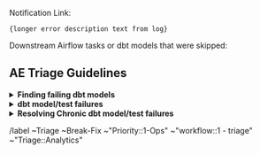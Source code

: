 <!-- Subject format should be: YYYY-MM-DD | task name | Error line from log-->
<!-- example: 2022-11-04 | dbt-non-product-models-run | Database Error in model sheetload_manual_downgrade_dotcom_tracking -->

Notification Link: <!-- link to airflow log with error / Monte Carlo incident -->

```
{longer error description text from log}
```

Downstream Airflow tasks or dbt models that were skipped: <!-- None -->
  <!-- list any downstream tasks that were skipped because of this error -->

## AE Triage Guidelines

<details>
<summary><b>Finding failing dbt models</b></summary>

Occasionally the Airflow job will not display the run logs for the end of the dbt run, making it difficult to see if any models failed in that run. In such cases, you can run the following query to find the models that failed or were skipped:

```sql
SELECT
  model_unique_id,
  status,
  message,
  generated_at,
  SPLIT_PART(model_unique_id,'.',3) AS model_name
FROM prep.dbt.DBT_RUN_RESULTS_SOURCE
WHERE status NOT IN ('success') 
  AND TO_DATE(generated_at)='2022-11-04' --update this
ORDER BY 
  generated_at DESC;
```
You can run the following query to find the tests that failed:
```sql
WITH test_results AS (
  SELECT
    *,
    SPLIT_PART(test_unique_id,'.',3) AS test_name
  FROM "PREP"."DBT"."DBT_TEST_RESULTS_SOURCE"
)

SELECT
  *
FROM test_results
WHERE DATE_TRUNC('day',uploaded_at) > '2022-11-09'
  AND DATE_TRUNC('day',uploaded_at) <= '2022-11-10' --update these dates
  AND status = 'fail'
ORDER BY uploaded_at DESC, status
```

</details>

<details>
<summary><b>dbt model/test failures</b></summary>

As we work to incorporate Monte Carlo into the AE workflow, it will be a bit nuanced and choppy as we make the transition. To help smooth out the process, the triager should triage the logs in this order: DBT Run first, DBT Test second, and Monte Carlo third. The target state would be for us to not triage DBT test once we move completly over to Monte Carlo for testing triage, but in the transition period, we will have to triage all 3 logs.

**DBT Run Triage:**

1. [ ] Check the dbt audit columns in the model to see who created the model, who last updated the model, and when.
1. [ ] If the model was created within the last month, then assign the test or run failure issue to that developer. This will allow for a 1 month warranty period on the model where the creator of the model can resolve any test or run problems.
1. [ ] For models outside of the 1 month warranty period, check out the latest master branch and run the model locally to ensure the error is still valid. 
1. [ ] For models outside of the 1 month warranty period, check the git log for the problematic model, as well as any parent models. If there are any changes here which are obviously causing the problem, you can either:
    1. [ ] If the problem is syntax and simple to solve (i.e. a missing comma) create an MR attached to the triage issue and correct the problem. Tag the last merger for review on the issue to confirm the change is correct and valid.
    1. [ ] If the problem is complicated or you are uncertain on how to solve it tag the CODEOWNER for the file.

**DBT Test Specific Triage Steps:**

The target state is to triage all testing in one tool, Monte Carlo. This could be achieved by either having the dbt test logs integrated into Monte Carlo, or by setting up manual SQL monitors in Monte Carlo. This will provide for one user interface for triaging. We will most likely always have DBT tests that we set-up and use for local development and CI testing in the Data Tests Project and schema.yml files and having native integration for the dbt tests in Monte Carlo would be ideal. It would be less desirable to set-up duplicate tests in both DBT and Monte Carlo and we do not want to do that at this time. Monte Carlo does well with testing using Meta Data in Snowflake out of the box; however, it does not do as well for testing the data in the columns such as not null and uniqueness tests. It may be preferable for us to continue to use DBT tests for development and production testing and wait for Monte Carlo to release features that have more robust integrations for dbt. 

**In addition to the steps outlined above in the DBT Run Triage section, the below steps should be followed to work through the DBT test failures.**  

1. [ ] Check to see if there is a monitor for the test failure in Monte Carlo. If there is a monitor for it, then you only need to triage the test failure in Monte Carlo and can follow the Monte Carlo protocal for triaging. 
1. [ ] The row count tests are not very effective in DBT. For these types of tests where Monte Carlo does a better job, we can proceed to move the test over to Monte Carlo AND deprecate it from dbt since the tests are not effective and have historically been set to a warn setting in DBT. 
1. [ ] For DBT test failures where there is no monitor set-up, the triager can review to see if that monitor would perform better in Monte Carlo. If it is the case that the monitor has the same performance and efficacy in Monte Carolo and has to be set-up manually in Monte Carlo, then no need to set-up a new monitor in Monte Carlo at this time. However, if Monte Carlo is determined to be better for the test, then make a proposal to have that type of test set-up in Monte Carlo via the handbook and socialize the same with the team.

**Monte Carlo Triage:**

Below are some tips, tricks, and methods to evaluate some routine and periodic Monte Carlo test failures:

How to resolve and reconcile the related alerts for a DBT Model Run failure and the resulting volume alert failures in Monte Carlo?

1. [ ] Determine if a DBT Model Run failure is the root cause of the volume alerts in Monte Carlo. If so, the triager can simply reference all of the relevant Monte Carlo alerts and failures in the DBT Model run issue. There is no need to open multiple issues for the same root cause DBT Model Run failure.
1. [ ] If there is a volume alert or failure in Monte Carlo, but no correspinding DBT Model Run failure that could be the root cause, then the volume alert or failure may be related to the extraction. Determine if the Monte Carlo alert or failure is a result of an extraction. Check the extraction logs or incident issues for more details. **WIP: List more specific detailed steps on the methods to evaluate extraction failures. 

</details>

<details>
<summary><b>Resolving Chronic dbt model/test failures</b></summary>
For chronic dbt model and test failures that have been around for more than 1 month, please complete the below steps:

1. [ ] Has the root cause of the failure been determined? If not, the triager should determine the root cause.
1. [ ] Is the root cause of the failure upstream in a source system? **WIP: Consider identifying the source system owner and getting them alerted to the data quality problem via a montior in Monte Carlo and a Slack channel.**
1. [ ] Is the dbt model/test failure related to a timeout issue? **WIP: Follow the Guidance given in the Data Model Performance Handbook Page to resolve the problem.**
1. [ ] Are there multiple tests failing, across multiple models for the same root cause? Consider identifying the model with the root cause failure, keep the test on that model, and deprecate the remaining tests. This will help clear out noise and redundancy in the test logs.

</details>


/label ~Triage ~Break-Fix ~"Priority::1-Ops" ~"workflow::1 - triage" ~"Triage::Analytics"
